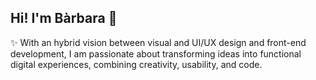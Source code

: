 ## Hi! I'm Bàrbara 👋

✨ With an hybrid vision between visual and UI/UX design and front-end development, I am passionate about transforming ideas into functional digital experiences, combining creativity, usability, and code.

<!--
**barbarafolchblasco/barbarafolchblasco** is a ✨ _special_ ✨ repository because its `README.md` (this file) appears on your GitHub profile.

Here are some ideas to get you started:

- 🔭 I’m currently working on ...
- 🌱 I’m currently learning ...
- 👯 I’m looking to collaborate on ...
- 🤔 I’m looking for help with ...
- 💬 Ask me about ...
- 📫 How to reach me: ...
- 😄 Pronouns: ...
- ⚡ Fun fact: ...
-->
